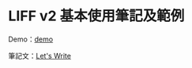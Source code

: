 # LIFF v2 基本使用筆記及範例

Demo：[demo](https://liff.line.me/1654895522-zrPdXaxM)

筆記文：[Let's Write](https://letswrite.tw/liff-init/)
